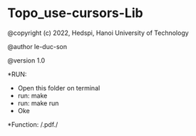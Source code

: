 # Topo_use-cursors-Lib
@copyright (c) 2022, Hedspi, Hanoi University of Technology

@author le-duc-son

@version 1.0

*RUN: 
  - Open this folder on terminal
  - run: make
  - run: make run
  - Oke


*Function:
/.pdf./
